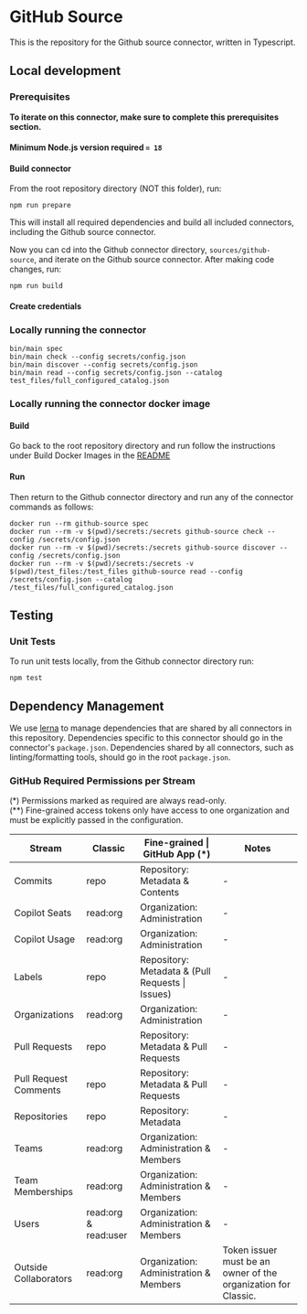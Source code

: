 # GitHub Source

This is the repository for the Github source connector, written in Typescript.

## Local development

### Prerequisites

**To iterate on this connector, make sure to complete this prerequisites
section.**

#### Minimum Node.js version required `= 18`

#### Build connector

From the root repository directory (NOT this folder), run:

```
npm run prepare
```

This will install all required dependencies and build all included connectors,
including the Github source connector.

Now you can cd into the Github connector directory, `sources/github-source`,
and iterate on the Github source connector. After making code changes, run:

```
npm run build
```

#### Create credentials

### Locally running the connector

```
bin/main spec
bin/main check --config secrets/config.json
bin/main discover --config secrets/config.json
bin/main read --config secrets/config.json --catalog test_files/full_configured_catalog.json
```

### Locally running the connector docker image

#### Build

Go back to the root repository directory and run follow the instructions under
Build Docker Images in the [README](../../README.md)

#### Run

Then return to the Github connector directory and run any of the connector
commands as follows:

```
docker run --rm github-source spec
docker run --rm -v $(pwd)/secrets:/secrets github-source check --config /secrets/config.json
docker run --rm -v $(pwd)/secrets:/secrets github-source discover --config /secrets/config.json
docker run --rm -v $(pwd)/secrets:/secrets -v $(pwd)/test_files:/test_files github-source read --config /secrets/config.json --catalog /test_files/full_configured_catalog.json
```

## Testing

### Unit Tests

To run unit tests locally, from the Github connector directory run:

```
npm test
```

## Dependency Management

We use [lerna](https://lerna.js.org/) to manage dependencies that are shared by
all connectors in this repository. Dependencies specific to this connector
should go in the connector's `package.json`. Dependencies shared by all
connectors, such as linting/formatting tools, should go in the root
`package.json`.

### GitHub Required Permissions per Stream

(*) Permissions marked as required are always read-only.\
(**) Fine-grained access tokens only have access to one organization and must be explicitly passed in the configuration.

| Stream                | Classic              | Fine-grained \| GitHub App (*)                   | Notes                                                               |
|-----------------------|----------------------|--------------------------------------------------|---------------------------------------------------------------------|
| Commits               | repo                 | Repository: Metadata & Contents                  | -                                                                   |
| Copilot Seats         | read:org             | Organization: Administration                     | -                                                                   |    
| Copilot Usage         | read:org             | Organization: Administration                     | -                                                                   |
| Labels                | repo                 | Repository: Metadata & (Pull Requests \| Issues) | -                                                                   |
| Organizations         | read:org             | Organization: Administration                     | -                                                                   |      
| Pull Requests         | repo                 | Repository: Metadata & Pull Requests             | -                                                                   |
| Pull Request Comments | repo                 | Repository: Metadata & Pull Requests             | -                                                                   |
| Repositories          | repo                 | Repository: Metadata                             | -                                                                   |
| Teams                 | read:org             | Organization: Administration & Members           | -                                                                   |
| Team Memberships      | read:org             | Organization: Administration & Members           | -                                                                   |
| Users                 | read:org & read:user | Organization: Administration & Members           | -                                                                   |
| Outside Collaborators | read:org             | Organization: Administration & Members           | Token issuer must be an owner of the organization for Classic. |
